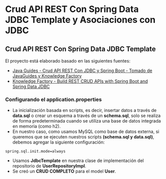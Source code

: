 # Crud API REST Con Spring Data JDBC Template y Asociaciones con JDBC

## Crud API REST Con Spring Data JDBC Template

El proyecto está elaborado basado en las siguientes fuentes:

- [Java Guides - Crud API REST Con JDBC y Spring Boot - Tomado de JavaGuides y Knowledge Factory](https://www.javaguides.net/2019/08/spring-boot-spring-jdbc-mysql-crud-example.html)
- [Knowledge Factory - Build REST CRUD APIs with Spring Boot and Spring Data JDBC](https://www.knowledgefactory.net/2022/02/build-rest-crud-apis-with-spring-boot-spring-data-jdbc.html)

### Configurando el application.properties

- La inicialización basada en scripts, es decir, insertar datos a través de **data.sql**
  o crear un esquema a través de un **schema.sql**, solo se realiza de forma predeterminada
  cuando se utiliza una base de datos integrada en memoria (como h2).
- En nuestro caso, como usamos MySQL como base de datos externa, si queremos que se ejecuten
  nuestros scripts **(schema.sql y data.sql)**, debemos agregar la siguiente configuración:

````properties
spring.sql.init.mode=always
````

- Usamos **JdbcTemplate** en nuestra clase de implementación del
  repositorio de **UserRepositoryImpl**.
- Se creó un **CRUD COMPLETO** para el model **User**.

